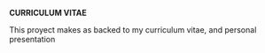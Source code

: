 **CURRICULUM VITAE**

This proyect makes as backed to my curriculum vitae, and personal presentation
